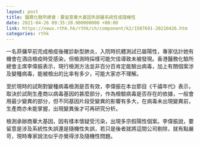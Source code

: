 ```yaml
---
layout: post
title: 醫務化驗所總會：要留意華大基因失誤屬系統性或隨機性
date: 2021-04-26 09:35:20.000000000 +08:00
link: https://news.rthk.hk/rthk/ch/component/k2/1587691-20210426.htm
categories: rthk
---
```


一名菲傭早前完成檢疫後確診新型肺炎，入院時抗體測試已屬陽性，專家估計她有機會在酒店檢疫時受感染，但檢測時採樣可能欠佳導致未被發現。香港醫務化驗所總會主席李偉振表示，現行檢測方法並非百分百肯定能驗出病毒，加上有關個案涉及變種病毒，能被檢出的比率有多少，可能大家亦不理解。

至於現時的試劑對變種病毒檢測是否有效，李偉振在本台節目《千禧年代》表示，取決於試劑生產商以病毒基因的甚麼部分，作為檢驗病毒是否存在的依據，一般會用最少變異的部分，但不同基因片段受變異的影響有多大，在病毒未出現變異前，生產商亦未能掌握，出現變異後才可再研究分析。

檢測承辦商華大基因，因有樣本懷疑受污染，出現多宗假陽性個案。李偉振說，要留意是涉及系統性失誤還是隨機性失誤，若只是後者就將這間公司剔除，就有點嚴苛，現時專家說法似乎亦覺得涉及隨機性問題。
